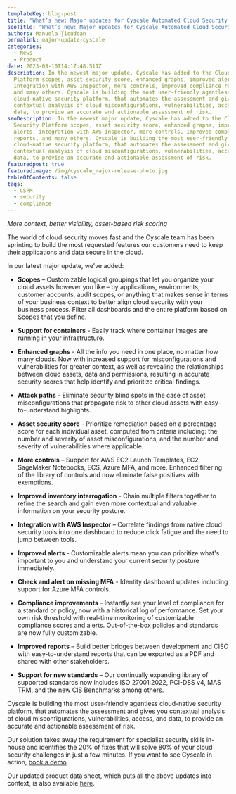 ```yaml
---
templateKey: blog-post
title: "What’s new: Major updates for Cyscale Automated Cloud Security Platform"
seoTitle: "What’s new: Major updates for Cyscale Automated Cloud Security Platform"
authors: Manuela Țicudean
permalink: major-update-cyscale
categories:
  - News
  - Product
date: 2023-08-10T14:17:48.511Z
description: In the newest major update, Cyscale has added to the Cloud Security
  Platform scopes, asset security score, enhanced graphs, improved alerts,
  integration with AWS inspector, more controls, improved compliance reports,
  and many others. Cyscale is building the most user-friendly agentless
  cloud-native security platform, that automates the assessment and gives you
  contextual analysis of cloud misconfigurations, vulnerabilities, access, and
  data, to provide an accurate and actionable assessment of risk.
seoDescription: In the newest major update, Cyscale has added to the Cloud
  Security Platform scopes, asset security score, enhanced graphs, improved
  alerts, integration with AWS inspector, more controls, improved compliance
  reports, and many others. Cyscale is building the most user-friendly agentless
  cloud-native security platform, that automates the assessment and gives you
  contextual analysis of cloud misconfigurations, vulnerabilities, access, and
  data, to provide an accurate and actionable assessment of risk.
featuredpost: true
featuredimage: /img/cyscale_major-release-photo.jpg
tableOfContents: false
tags:
  - CSPM
  - security
  - compliance
---
```

*More context, better visibility, asset-based risk scoring*

The world of cloud security moves fast and the Cyscale team has been sprinting to build the most requested features our customers need to keep their applications and data secure in the cloud.

In our latest major update, we’ve added:

* **Scopes** – Customizable logical groupings that let you organize your cloud assets however you like – by applications, environments, customer accounts, audit scopes, or anything that makes sense in terms of your business context to better align cloud security with your business process. Filter all dashboards and the entire platform based on Scopes that you define.
* **Support for containers** - Easily track where container images are running in your infrastructure.
* **Enhanced graphs** - All the info you need in one place, no matter how many clouds. Now with increased support for misconfigurations and vulnerabilities for greater context, as well as revealing the relationships between cloud assets, data and permissions, resulting in accurate security scores that help identify and prioritize critical findings. 
* **Attack paths** - Eliminate security blind spots in the case of asset misconfigurations that propagate risk to other cloud assets with easy-to-understand highlights.
* **Asset security score** - Prioritize remediation based on a percentage score for each individual asset, computed from criteria including: the number and severity of asset misconfigurations, and the number and severity of vulnerabilities where applicable.


* **More controls** – Support for AWS EC2 Launch Templates, EC2, SageMaker Notebooks, ECS, Azure MFA, and more. Enhanced filtering of the library of controls and now eliminate false positives with exemptions.
* **Improved inventory interrogation** - Chain multiple filters together to refine the search and gain even more contextual and valuable information on your security posture.
* **Integration with AWS Inspector** – Correlate findings from native cloud security tools into one dashboard to reduce click fatigue and the need to jump between tools.
* **Improved alerts** - Customizable alerts mean you can prioritize what's important to you and understand your current security posture immediately.
* **Check and alert on missing MFA** - Identity dashboard updates including support for Azure MFA controls.
* **Compliance improvements** - Instantly see your level of compliance for a standard or policy, now with a historical log of performance. Set your own risk threshold with real-time monitoring of customizable compliance scores and alerts. Out-of-the-box policies and standards are now fully customizable.
* **Improved reports** – Build better bridges between development and CISO with easy-to-understand reports that can be exported as a PDF and shared with other stakeholders.
* **Support for new standards** – Our continually expanding library of supported standards now includes ISO 27001:2022, PCI-DSS v4, MAS TRM, and the new CIS Benchmarks among others.

Cyscale is building the most user-friendly agentless cloud-native security platform, that automates the assessment and gives you contextual analysis of cloud misconfigurations, vulnerabilities, access, and data, to provide an accurate and actionable assessment of risk.

Our solution takes away the requirement for specialist security skills in-house and identifies the 20% of fixes that will solve 80% of your cloud security challenges in just a few minutes. If you want to see Cyscale in action, [book a demo](https://cyscale.com/request-demo).

Our updated product data sheet, which puts all the above updates into context, is also available [here](https://cyscale.com/resources/cyscale-cloud-data-security-datasheet.pdf).